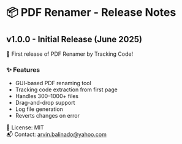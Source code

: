 # 📦 PDF Renamer - Release Notes

## v1.0.0 - Initial Release (June 2025)

🚀 First release of PDF Renamer by Tracking Code!

### ✨ Features
- GUI-based PDF renaming tool
- Tracking code extraction from first page
- Handles 300–1000+ files
- Drag-and-drop support
- Log file generation
- Reverts changes on error

📄 License: MIT  
📬 Contact: arvin.balinado@yahoo.com


